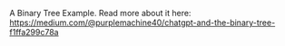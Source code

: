 A Binary Tree Example. Read more about it here: https://medium.com/@purplemachine40/chatgpt-and-the-binary-tree-f1ffa299c78a
